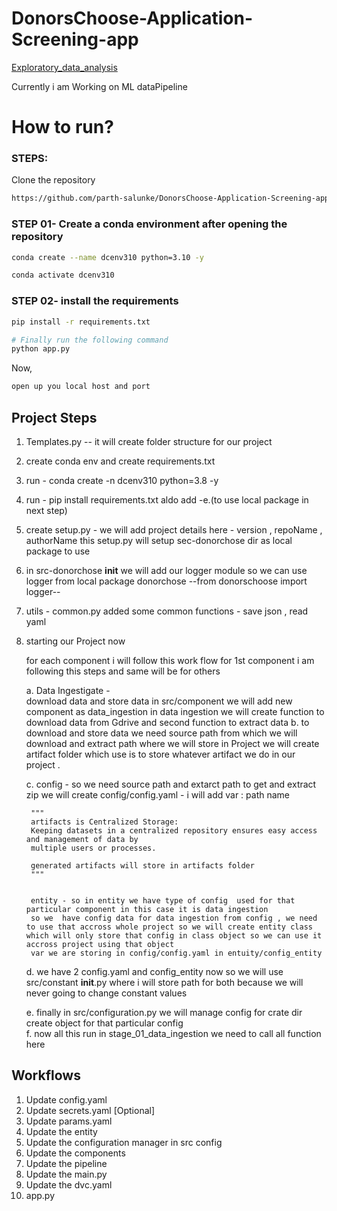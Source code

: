 # DonorsChoose-Application-Screening-app



[Exploratory_data_analysis](research/01_Exploratory_data_analysis.ipynb)


Currently i am Working on ML dataPipeline 

# How to run?
### STEPS:

Clone the repository

```bash
https://github.com/parth-salunke/DonorsChoose-Application-Screening-app
```
### STEP 01- Create a conda environment after opening the repository

```bash
conda create --name dcenv310 python=3.10 -y
```

```bash
conda activate dcenv310
```


### STEP 02- install the requirements
```bash
pip install -r requirements.txt
```

```bash
# Finally run the following command
python app.py
```

Now,
```bash
open up you local host and port
```



## Project Steps

1. Templates.py --  it will create folder structure for our project
2. create conda env and create requirements.txt
3. run -  conda create -n dcenv310 python=3.8 -y
4. run -  pip install requirements.txt  aldo add -e.(to use local package in next step)
5. create setup.py - we will add project details here - version , repoName , authorName 
this setup.py will setup sec-donorchose dir as local package to use 
6. in src-donorchose __init__ we will add our logger module so we can use logger from local 
package donorchose --from donorschoose import logger--
7. utils - common.py  added some common functions - save json , read yaml 

8. starting our Project now 

    for each component i will follow this work flow 
    for 1st component i am following this steps and same will be for others

    a. Data Ingestigate -  
        download data and store data
        in src/component we will add new component as data_ingestion 
        in data ingestion we will create function to download data from Gdrive and 
        second function to extract data
    b.
        to download and store data we need source path from which we will download and 
        extract path where we will store 
        in Project we will create artifact folder which use is to store whatever artifact we do in our
        project .

    c. 
        config - so we need source path and extarct path to get and extract zip
        we will create  config/config.yaml - i will add var : path name

        """
        artifacts is Centralized Storage: 
        Keeping datasets in a centralized repository ensures easy access and management of data by
        multiple users or processes.

        generated artifacts will store in artifacts folder
        """


        entity - so in entity we have type of config  used for that particular component in this case it is data ingestion 
        so we  have config data for data ingestion from config , we need to use that accross whole project so we will create entity class which will only store that config in class object so we can use it accross project using that object
        var we are storing in config/config.yaml in entuity/config_entity

    d.
        we have 2 config.yaml and config_entity  now so we will use 
        src/constant __init__.py where i will store path for both
        because we will never going to change constant values 
    
    e.
        finally in src/configuration.py 
        we will manage config for 
            crate dir 
            create object for that particular config  
    f. 
        now all this run in  stage_01_data_ingestion 
        we need to call all function here 









## Workflows

1. Update config.yaml
2. Update secrets.yaml [Optional]
3. Update params.yaml
4. Update the entity
5. Update the configuration manager in src config
6. Update the components
7. Update the pipeline 
8. Update the main.py
9. Update the dvc.yaml
10. app.py
